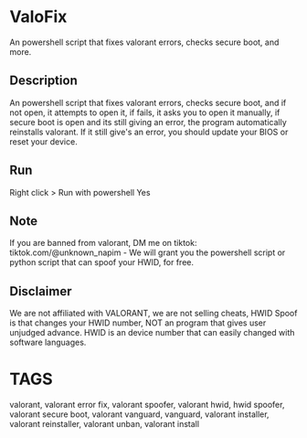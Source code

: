 # ValoFix
An powershell script that fixes valorant errors, checks secure boot, and more.
## Description
An powershell script that fixes valorant errors, checks secure boot, and if not open, it attempts to open it, if fails, it asks you to open it manually, if secure boot is open and its still giving an error, the program automatically reinstalls valorant.  If it still give's an error, you should update your BIOS or reset your device. 

## Run
Right click > Run with powershell
Yes

## Note
If you are banned from valorant, DM me on tiktok: tiktok.com/@unknown_napim - We will grant you the powershell script or python script that can spoof your HWID, for free.


## Disclaimer
We are not affiliated with VALORANT, we are not selling cheats, HWID Spoof is that changes your HWID number, NOT an program that gives user unjudged advance. HWID is an device number that can easily changed with software languages.

# TAGS

valorant, valorant error fix, valorant spoofer, valorant hwid, hwid spoofer, valorant secure boot, valorant vanguard, vanguard, valorant installer, valorant reinstaller, valorant unban, valorant install

